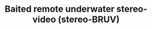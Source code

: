 ---
title: "Baited remote underwater stereo-video (stereo-BRUV)"
excerpt: "A field and video-annotation guide for stereo-BRUV surveys of demersal fish assemblages"
image: /assets/images/sops/bruv.jpg
external_url: https://benthic-bruvs-field-manual.github.io/
share: false
related: false
---
